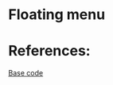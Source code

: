 Floating menu
============






References:
========

[Base code](https://github.com/leonardosalles/shipp-sliding-menu/)
